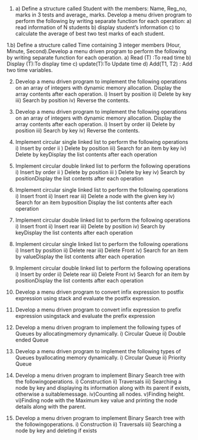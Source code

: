 1. a) Define a structure called Student with the members: Name, Reg_no, marks in 3 tests and average_ marks.
Develop a menu driven program to perform the following by writing separate function for each operation: a) read
information of N students b) display student’s information c) to calculate the average of best two test marks of each
student.

1.b) Define a structure called Time containing 3 integer members (Hour, Minute, Second).Develop a menu driven
program to perform the following by writing separate function for each operation.
a) Read (T) :To read time b) Display (T):To display time c) update(T):To Update time d) Add(T1, T2) : Add two
time variables.

2. Develop a menu driven program to implement the following operations on an array of integers with dynamic
memory allocation. Display the array contents after each operation.
i) Insert by position ii) Delete by key iii) Search by position iv) Reverse the contents.

3. Develop a menu driven program to implement the following operations on an array of integers with dynamic
memory allocation. Display the array contents after each operation.
i) Insert by order ii) Delete by position iii) Search by key iv) Reverse the contents.

4. Implement circular single linked list to perform the following operations
i) Insert by order ii ) Delete by position iii) Search for an item by key iv) Delete by keyDisplay the list
contents after each operation

5. Implement circular double linked list to perform the following operations
i) Insert by order ii ) Delete by position iii ) Delete by key iv) Search by positionDisplay the list contents
after each operation

6. Implement circular single linked list to perform the following operations
i) Insert front ii) Insert rear iii) Delete a node with the given key iv) Search for an item byposition
Display the list contents after each operation

7. Implement circular double linked list to perform the following operations
i) Insert front ii) Insert rear iii) Delete by position iv) Search by keyDisplay the list
contents after each operation

8. Implement circular single linked list to perform the following operations
i) Insert by position ii) Delete rear iii) Delete Front iv) Search for an item by valueDisplay the list contents
after each operation

9. Implement circular double linked list to perform the following operations
i) Insert by order ii) Delete rear iii) Delete Front iv) Search for an item by positionDisplay the list
contents after each operation

10. Develop a menu driven program to convert infix expression to postfix expression using stack and evaluate
the postfix expression.

11. Develop a menu driven program to convert infix expression to prefix expression usingstack and evaluate
the prefix expression

12. Develop a menu driven program to implement the following types of Queues by allocatingmemory dynamically.
i) Circular Queue ii) Double ended Queue

13. Develop a menu driven program to implement the following types of Queues byallocating memory
dynamically.
i) Circular Queue ii) Priority Queue

14. Develop a menu driven program to implement Binary Search tree with the followingoperations.
i) Construction ii) Traversals iii) Searching a node by key and displaying its
information along with its parent if exists, otherwise a suitablemessage. iv)Counting all nodes.
v)Finding height. vi)Finding node with the Maximum key value and printing the node details along
with the parent.

15. Develop a menu driven program to implement Binary Search tree with the followingoperations.
i) Construction ii) Traversals iii) Searching a node by key and deleting if exists













